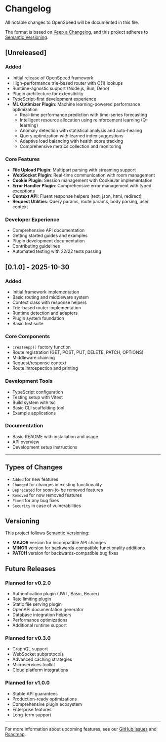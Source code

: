 # Changelog

All notable changes to OpenSpeed will be documented in this file.

The format is based on [Keep a Changelog](https://keepachangelog.com/en/1.0.0/),
and this project adheres to [Semantic Versioning](https://semver.org/spec/v2.0.0.html).

## [Unreleased]

### Added
- Initial release of OpenSpeed framework
- High-performance trie-based router with O(1) lookups
- Runtime-agnostic support (Node.js, Bun, Deno)
- Plugin architecture for extensibility
- TypeScript-first development experience
- **ML Optimizer Plugin**: Machine learning-powered performance optimization
  - Real-time performance prediction with time-series forecasting
  - Intelligent resource allocation using reinforcement learning (Q-learning)
  - Anomaly detection with statistical analysis and auto-healing
  - Query optimization with learned index suggestions
  - Adaptive load balancing with health score tracking
  - Comprehensive metrics collection and monitoring

### Core Features
- **File Upload Plugin**: Multipart parsing with streaming support
- **WebSocket Plugin**: Real-time communication with room management
- **Cookie Plugin**: Session management with CookieJar implementation
- **Error Handler Plugin**: Comprehensive error management with typed exceptions
- **Context API**: Fluent response helpers (text, json, html, redirect)
- **Request Utilities**: Query params, route params, body parsing, user context

### Developer Experience
- Comprehensive API documentation
- Getting started guides and examples
- Plugin development documentation
- Contributing guidelines
- Automated testing with 22/22 tests passing

## [0.1.0] - 2025-10-30

### Added
- Initial framework implementation
- Basic routing and middleware system
- Context class with response helpers
- Trie-based router implementation
- Runtime detection and adapters
- Plugin system foundation
- Basic test suite

### Core Components
- `createApp()` factory function
- Route registration (GET, POST, PUT, DELETE, PATCH, OPTIONS)
- Middleware chaining
- Request/response context
- Route introspection and printing

### Development Tools
- TypeScript configuration
- Testing setup with Vitest
- Build system with tsc
- Basic CLI scaffolding tool
- Example applications

### Documentation
- Basic README with installation and usage
- API overview
- Development setup instructions

---

## Types of Changes

- `Added` for new features
- `Changed` for changes in existing functionality
- `Deprecated` for soon-to-be removed features
- `Removed` for now removed features
- `Fixed` for any bug fixes
- `Security` in case of vulnerabilities

## Versioning

This project follows [Semantic Versioning](https://semver.org/):

- **MAJOR** version for incompatible API changes
- **MINOR** version for backwards-compatible functionality additions
- **PATCH** version for backwards-compatible bug fixes

## Future Releases

### Planned for v0.2.0
- Authentication plugin (JWT, Basic, Bearer)
- Rate limiting plugin
- Static file serving plugin
- OpenAPI documentation generator
- Database integration helpers
- Performance optimizations
- Additional runtime support

### Planned for v0.3.0
- GraphQL support
- WebSocket subprotocols
- Advanced caching strategies
- Microservices toolkit
- Cloud platform integrations

### Planned for v1.0.0
- Stable API guarantees
- Production-ready optimizations
- Comprehensive plugin ecosystem
- Enterprise features
- Long-term support

---

For more information about upcoming features, see our [GitHub Issues](https://github.com/JonusNattapong/OpenSpeed/issues) and [Roadmap](https://github.com/JonusNattapong/OpenSpeed/discussions).